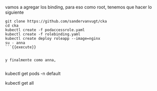 vamos a agregar los binding, para eso como root, tenemos que hacer lo siguiente


```
git clone https://github.com/sandervanvugt/cka
cd cka
kubectl create -f podaccessrole.yaml
kubectl create -f rolebinding.yaml
kubectl create deploy roleapp --image=nginx
su - anna
```{{execute}}


y finalmente como anna, 


```
kubectl get pods -n default

kubectl get all
```{{execute}}
